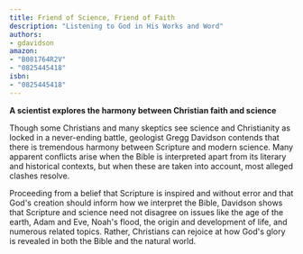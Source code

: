 ```yaml
---
title: Friend of Science, Friend of Faith
description: "Listening to God in His Works and Word"
authors:
- gdavidson
amazon:
- "B081764R2V"
- "0825445418"
isbn:
- "0825445418"
---
```

__A scientist explores the harmony between Christian faith and science__

Though some Christians and many skeptics see science and Christianity as locked in a never-ending battle, geologist Gregg Davidson contends that there is tremendous harmony between Scripture and modern science. Many apparent conflicts arise when the Bible is interpreted apart from its literary and historical contexts, but when these are taken into account, most alleged clashes resolve.

Proceeding from a belief that Scripture is inspired and without error and that God's creation should inform how we interpret the Bible, Davidson shows that Scripture and science need not disagree on issues like the age of the earth, Adam and Eve, Noah's flood, the origin and development of life, and numerous related topics. Rather, Christians can rejoice at how God's glory is revealed in both the Bible and the natural world.
